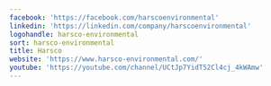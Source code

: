 ```yaml
---
facebook: 'https://facebook.com/harscoenvironmental'
linkedin: 'https://linkedin.com/company/harscoenvironmental'
logohandle: harsco-environmental
sort: harsco-environmental
title: Harsco
website: 'https://www.harsco-environmental.com/'
youtube: 'https://youtube.com/channel/UCtJp7YidT52Cl4cj_4kWAmw'
---
```

